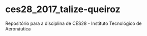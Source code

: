 # ces28_2017_talize-queiroz
Repositório para a disciplina de CES28 - Instituto Tecnológico de Aeronáutica
